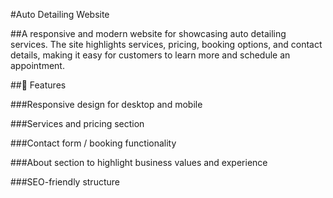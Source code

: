 #Auto Detailing Website

##A responsive and modern website for showcasing auto detailing services. The site highlights services, pricing, booking options, and contact details, making it easy for customers to learn more and schedule an appointment.

##🚗 Features

###Responsive design for desktop and mobile

###Services and pricing section

###Contact form / booking functionality

###About section to highlight business values and experience

###SEO-friendly structure
